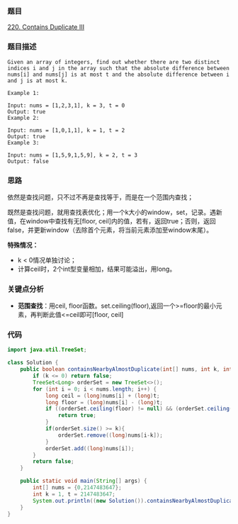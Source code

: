 ### 题目
[220. Contains Duplicate III](https://leetcode.com/problems/contains-duplicate-iii/)

### 题目描述
```
Given an array of integers, find out whether there are two distinct indices i and j in the array such that the absolute difference between nums[i] and nums[j] is at most t and the absolute difference between i and j is at most k.

Example 1:

Input: nums = [1,2,3,1], k = 3, t = 0
Output: true
Example 2:

Input: nums = [1,0,1,1], k = 1, t = 2
Output: true
Example 3:

Input: nums = [1,5,9,1,5,9], k = 2, t = 3
Output: false
```

### 思路
依然是查找问题，只不过不再是查找等于，而是在一个范围内查找；

既然是查找问题，就用查找表优化；用一个k大小的window，set，记录。遇新值，在window中查找有无[floor, ceil]内的值，若有，返回true；否则，返回false，并更新window（去除首个元素，将当前元素添加至window末尾）。

**特殊情况：**

* k < 0情况单独讨论；
* 计算ceil时，2个int型变量相加，结果可能溢出，用long。

### 关键点分析

* **范围查找**：用ceil, floor函数。set.ceiling(floor),返回一个>=floor的最小元素，再判断此值<=ceil即可[floor, ceil]

### 代码
```java
import java.util.TreeSet;

class Solution {
    public boolean containsNearbyAlmostDuplicate(int[] nums, int k, int t) {
        if (k <= 0) return false;
        TreeSet<Long> orderSet = new TreeSet<>();
        for (int i = 0; i < nums.length; i++) {
            long ceil = (long)nums[i] + (long)t;
            long floor = (long)nums[i] - (long)t;
            if ((orderSet.ceiling(floor) != null) && (orderSet.ceiling(floor) <= ceil)){
                return true;
            }
            if(orderSet.size() >= k){
                orderSet.remove((long)nums[i-k]);
            }
            orderSet.add((long)nums[i]);
        }
        return false;
    }

    public static void main(String[] args) {
        int[] nums = {0,2147483647};
        int k = 1, t = 2147483647;
        System.out.println((new Solution()).containsNearbyAlmostDuplicate(nums,k,t));
    }
}
```
